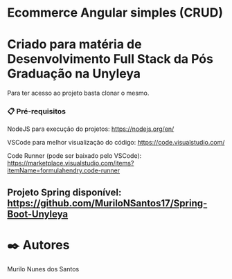 # Ecommerce Angular simples (CRUD)
# Criado para matéria de Desenvolvimento Full Stack da Pós Graduação na Unyleya


Para ter acesso ao projeto basta clonar o mesmo.

### 📋 Pré-requisitos

NodeJS para execução do projetos: https://nodejs.org/en/ 

VSCode para melhor visualização do código: https://code.visualstudio.com/

Code Runner (pode ser baixado pelo VSCode): https://marketplace.visualstudio.com/items?itemName=formulahendry.code-runner  

## Projeto Spring disponível: https://github.com/MuriloNSantos17/Spring-Boot-Unyleya

# ✒️ Autores
Murilo Nunes dos Santos
